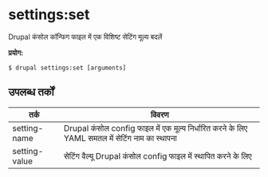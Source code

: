 # settings:set
Drupal कंसोल कॉन्फिग फाइल में एक विशिष्ट सेटिंग मूल्य बदलें

**प्रयोग:**
```
$ drupal settings:set [arguments] 
```

## उपलब्ध तर्कों
तर्क | विवरण
---------|-------------
setting-name |  Drupal कंसोल config फाइल में एक मूल्य निर्धारित करने के लिए YAML समतल में सेटिंग नाम का स्थापना
setting-value | सेटिंग वैल्यू Drupal कंसोल config फाइल में स्थापित करने के लिए
